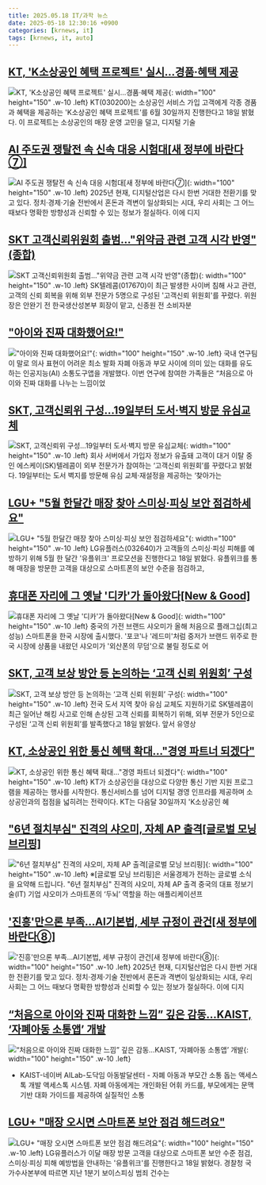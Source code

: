 ```yaml
---
title: 2025.05.18 IT/과학 뉴스
date: 2025-05-18 12:30:16 +0900
categories: [krnews, it]
tags: [krnews, it, auto]
---
```

## [KT, 'K소상공인 혜택 프로젝트' 실시…경품·혜택 제공](https://n.news.naver.com/mnews/article/421/0008257343)

![KT, 'K소상공인 혜택 프로젝트' 실시…경품·혜택 제공](https://mimgnews.pstatic.net/image/origin/421/2025/05/18/8257343.jpg?type=nf220_150){: width="100" height="150" .w-10 .left}
KT(030200)는 소상공인 서비스 가입 고객에게 각종 경품과 혜택을 제공하는 'K소상공인 혜택 프로젝트'를 6월 30일까지 진행한다고 18일 밝혔다. 이 프로젝트는 소상공인의 매장 운영 고민을 덜고, 디지털 기술

## [AI 주도권 쟁탈전 속 신속 대응 시험대[새 정부에 바란다⑦]](https://n.news.naver.com/mnews/article/138/0002196789)

![AI 주도권 쟁탈전 속 신속 대응 시험대[새 정부에 바란다⑦]](https://mimgnews.pstatic.net/image/origin/138/2025/05/18/2196789.jpg?type=nf220_150){: width="100" height="150" .w-10 .left}
2025년 현재, 디지털산업은 다시 한번 거대한 전환기를 맞고 있다. 정치·경제·기술 전반에서 혼돈과 격변이 일상화되는 시대, 우리 사회는 그 어느 때보다 명확한 방향성과 신뢰할 수 있는 정보가 절실하다. 이에 디지

## [SKT 고객신뢰위원회 출범…"위약금 관련 고객 시각 반영"(종합)](https://n.news.naver.com/mnews/article/421/0008257626)

![SKT 고객신뢰위원회 출범…"위약금 관련 고객 시각 반영"(종합)](https://mimgnews.pstatic.net/image/origin/421/2025/05/18/8257626.jpg?type=nf220_150){: width="100" height="150" .w-10 .left}
SK텔레콤(017670)이 최근 발생한 사이버 침해 사고 관련, 고객의 신뢰 회복을 위해 외부 전문가 5명으로 구성된 '고객신뢰 위원회'를 꾸렸다. 위원장은 안완기 전 한국생산성본부 회장이 맡고, 신종원 전 소비자분

## ["아이와 진짜 대화했어요!"](https://n.news.naver.com/mnews/article/031/0000933072)

!["아이와 진짜 대화했어요!"](https://mimgnews.pstatic.net/image/origin/031/2025/05/18/933072.jpg?type=nf220_150){: width="100" height="150" .w-10 .left}
국내 연구팀이 말로 의사 표현이 어려운 최소 발화 자폐 아동과 부모 사이에 의미 있는 대화를 유도하는 인공지능(AI) 소통도구앱을 개발했다. 이번 연구에 참여한 가족들은 “처음으로 아이와 진짜 대화를 나누는 느낌이었

## [SKT, 고객신뢰위 구성…19일부터 도서·벽지 방문 유심교체](https://n.news.naver.com/mnews/article/028/0002746374)

![SKT, 고객신뢰위 구성…19일부터 도서·벽지 방문 유심교체](https://mimgnews.pstatic.net/image/origin/028/2025/05/18/2746374.jpg?type=nf220_150){: width="100" height="150" .w-10 .left}
회사 서버에서 가입자 정보가 유출돼 고객이 대거 이탈 중인 에스케이(SK)텔레콤이 외부 전문가가 참여하는 ‘고객신뢰 위원회’를 꾸렸다고 밝혔다. 19일부터는 도서 벽지를 방문해 유심 교체·재설정을 제공하는 ‘찾아가는

## [LGU+ "5월 한달간 매장 찾아 스미싱·피싱 보안 점검하세요"](https://n.news.naver.com/mnews/article/421/0008257340)

![LGU+ "5월 한달간 매장 찾아 스미싱·피싱 보안 점검하세요"](https://mimgnews.pstatic.net/image/origin/421/2025/05/18/8257340.jpg?type=nf220_150){: width="100" height="150" .w-10 .left}
LG유플러스(032640)가 고객들의 스미싱·피싱 피해를 예방하기 위해 5월 한 달간 '유플위크' 프로모션을 진행한다고 18일 밝혔다. 유플위크를 통해 매장을 방문한 고객을 대상으로 스마트폰의 보안 수준을 점검하고,

## [휴대폰 자리에 그 옛날 '디카'가 돌아왔다[New & Good]](https://n.news.naver.com/mnews/article/469/0000865201)

![휴대폰 자리에 그 옛날 '디카'가 돌아왔다[New & Good]](https://mimgnews.pstatic.net/image/origin/469/2025/05/17/865201.jpg?type=nf220_150){: width="100" height="150" .w-10 .left}
중국의 가전 브랜드 샤오미가 올해 처음으로 플래그십(최고성능) 스마트폰을 한국 시장에 출시했다. '포코'나 '레드미'처럼 중저가 브랜드 위주로 한국 시장에 상품을 내왔던 샤오미가 '외산폰의 무덤'으로 불릴 정도로 어

## [SKT, 고객 보상 방안 등 논의하는 ‘고객 신뢰 위원회’ 구성](https://n.news.naver.com/mnews/article/023/0003905814)

![SKT, 고객 보상 방안 등 논의하는 ‘고객 신뢰 위원회’ 구성](https://mimgnews.pstatic.net/image/origin/023/2025/05/18/3905814.jpg?type=nf220_150){: width="100" height="150" .w-10 .left}
전국 도서 지역 찾아 유심 교체도 지원하기로 SK텔레콤이 최근 일어난 해킹 사고로 인해 손상된 고객 신뢰를 회복하기 위해, 외부 전문가 5인으로 구성된 ‘고객 신뢰 위원회’를 발족했다고 18일 밝혔다. 앞서 유영상

## [KT, 소상공인 위한 통신 혜택 확대…"경영 파트너 되겠다"](https://n.news.naver.com/mnews/article/293/0000067475)

![KT, 소상공인 위한 통신 혜택 확대…"경영 파트너 되겠다"](https://mimgnews.pstatic.net/image/origin/293/2025/05/18/67475.jpg?type=nf220_150){: width="100" height="150" .w-10 .left}
KT가 소상공인을 대상으로 다양한 통신 기반 지원 프로그램을 제공하는 행사를 시작한다. 통신서비스를 넘어 디지털 경영 인프라를 제공하며 소상공인과의 접점을 넓히려는 전략이다. KT는 다음달 30일까지 'K소상공인 혜

## ["6년 절치부심" 진격의 샤오미, 자체 AP 출격[글로벌 모닝 브리핑]](https://n.news.naver.com/mnews/article/011/0004486360)

!["6년 절치부심" 진격의 샤오미, 자체 AP 출격[글로벌 모닝 브리핑]](https://mimgnews.pstatic.net/image/origin/011/2025/05/17/4486360.jpg?type=nf220_150){: width="100" height="150" .w-10 .left}
※[글로벌 모닝 브리핑]은 서울경제가 전하는 글로벌 소식을 요약해 드립니다. "6년 절치부심" 진격의 샤오미, 자체 AP 출격 중국의 대표 정보기술(IT) 기업 샤오미가 스마트폰의 ‘두뇌’ 역할을 하는 애플리케이션프

## ['진흥'만으론 부족…AI기본법, 세부 규정이 관건[새 정부에 바란다⑧]](https://n.news.naver.com/mnews/article/138/0002196790)

!['진흥'만으론 부족…AI기본법, 세부 규정이 관건[새 정부에 바란다⑧]](https://mimgnews.pstatic.net/image/origin/138/2025/05/18/2196790.jpg?type=nf220_150){: width="100" height="150" .w-10 .left}
2025년 현재, 디지털산업은 다시 한번 거대한 전환기를 맞고 있다. 정치·경제·기술 전반에서 혼돈과 격변이 일상화되는 시대, 우리 사회는 그 어느 때보다 명확한 방향성과 신뢰할 수 있는 정보가 절실하다. 이에 디지

## [“처음으로 아이와 진짜 대화한 느낌” 깊은 감동…KAIST, ‘자폐아동 소통앱’ 개발](https://n.news.naver.com/mnews/article/016/0002472633)

![“처음으로 아이와 진짜 대화한 느낌” 깊은 감동…KAIST, ‘자폐아동 소통앱’ 개발](https://mimgnews.pstatic.net/image/origin/016/2025/05/18/2472633.jpg?type=nf220_150){: width="100" height="150" .w-10 .left}
- KAIST-네이버 AILab-도닥임 아동발달센터 - 자폐 아동과 부모간 소통 돕는 액세스톡 개발 액세스톡 시스템. 자폐 아동에게는 개인화된 어휘 카드를, 부모에게는 문맥 기반 대화 가이드를 제공하여 실질적인 소통

## [LGU+ "매장 오시면 스마트폰 보안 점검 해드려요"](https://n.news.naver.com/mnews/article/003/0013248730)

![LGU+ "매장 오시면 스마트폰 보안 점검 해드려요"](https://mimgnews.pstatic.net/image/origin/003/2025/05/18/13248730.jpg?type=nf220_150){: width="100" height="150" .w-10 .left}
LG유플러스가 이달 매장 방문 고객을 대상으로 스마트폰 보안 수준 점검, 스미싱·피싱 피해 예방법을 안내하는 '유플위크'를 진행한다고 18일 밝혔다. 경찰청 국가수사본부에 따르면 지난 1분기 보이스피싱 범죄 건수는


